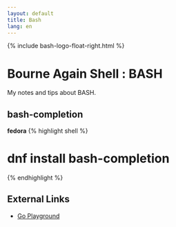 ```yaml
---
layout: default
title: Bash
lang: en
---
```

{% include bash-logo-float-right.html %}

# Bourne Again Shell : BASH
My notes and tips about BASH.

## bash-completion

**fedora**
{% highlight shell %}
  # dnf install bash-completion
{% endhighlight %}


<h2>External Links</h2>
<ul>
  <li><a href="https://play.golang.org/">Go Playground</a></li>
</ul>


